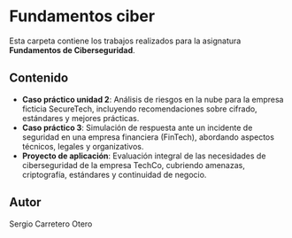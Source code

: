 # Fundamentos ciber

Esta carpeta contiene los trabajos realizados para la asignatura **Fundamentos de Ciberseguridad**.

## Contenido

- **Caso práctico unidad 2**: Análisis de riesgos en la nube para la empresa ficticia SecureTech, incluyendo recomendaciones sobre cifrado, estándares y mejores prácticas.
- **Caso práctico 3**: Simulación de respuesta ante un incidente de seguridad en una empresa financiera (FinTech), abordando aspectos técnicos, legales y organizativos.
- **Proyecto de aplicación**: Evaluación integral de las necesidades de ciberseguridad de la empresa TechCo, cubriendo amenazas, criptografía, estándares y continuidad de negocio.

## Autor
Sergio Carretero Otero
